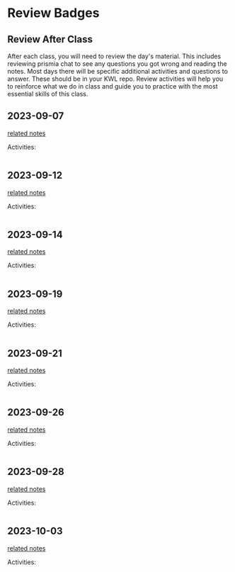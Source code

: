 
# Review Badges


## Review After Class

After each class, you will need to review the day's material. This includes reviewing prismia chat to see any questions you got wrong and reading the notes. Most days there will be specific additional activities and questions to answer.  These should be in your KWL repo. Review activities will help you to reinforce what we do in class and guide you to practice with the most essential skills of this class.  


## 2023-09-07

[related notes](../notes/2023-09-07)

Activities:
```{include} ../_review/2023-09-07.md
```
## 2023-09-12

[related notes](../notes/2023-09-12)

Activities:
```{include} ../_review/2023-09-12.md
```
## 2023-09-14

[related notes](../notes/2023-09-14)

Activities:
```{include} ../_review/2023-09-14.md
```
## 2023-09-19

[related notes](../notes/2023-09-19)

Activities:
```{include} ../_review/2023-09-19.md
```
## 2023-09-21

[related notes](../notes/2023-09-21)

Activities:
```{include} ../_review/2023-09-21.md
```
## 2023-09-26

[related notes](../notes/2023-09-26)

Activities:
```{include} ../_review/2023-09-26.md
```
## 2023-09-28

[related notes](../notes/2023-09-28)

Activities:
```{include} ../_review/2023-09-28.md
```
## 2023-10-03

[related notes](../notes/2023-10-03)

Activities:
```{include} ../_review/2023-10-03.md
```